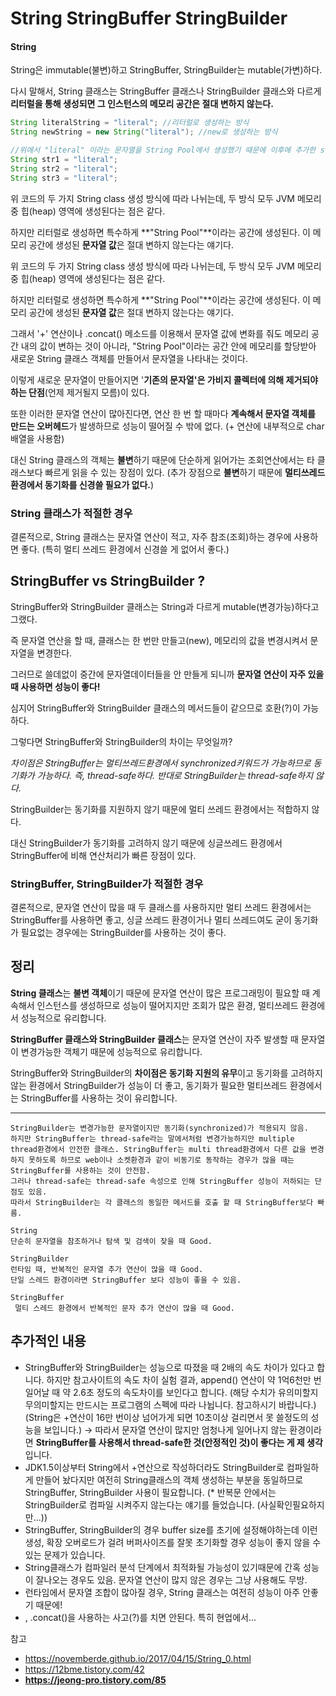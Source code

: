 # String StringBuffer StringBuilder



#### String

String은 immutable(불변)하고 StringBuffer, StringBuilder는 mutable(가변)하다.

다시 말해서, String 클래스는 StringBuffer 클래스나 StringBuilder 클래스와 다르게 **리터럴을 통해 생성되면 그 인스턴스의 메모리 공간은 절대 변하지 않는다.**

```java
String literalString = "literal"; //리터럴로 생성하는 방식 
String newString = new String("literal"); //new로 생성하는 방식 

//위에서 "literal" 이라는 문자열을 String Pool에서 생성했기 때문에 이후에 추가한 str1, str2, str3는 추가적으로 생성하지않고 똑같은 문자열을 가리킨다. 
String str1 = "literal"; 
String str2 = "literal"; 
String str3 = "literal";
```

위 코드의 두 가지 String class 생성 방식에 따라 나뉘는데, 두 방식 모두 JVM 메모리 중 힙(heap) 영역에 생성된다는 점은 같다.

하지만 리터럴로 생성하면 특수하게 **"String Pool"**이라는 공간에 생성된다. 이 메모리 공간에 생성된 **문자열 값**은 절대 변하지 않는다는 얘기다.

위 코드의 두 가지 String class 생성 방식에 따라 나뉘는데, 두 방식 모두 JVM 메모리 중 힙(heap) 영역에 생성된다는 점은 같다.

하지만 리터럴로 생성하면 특수하게 **"String Pool"**이라는 공간에 생성된다. 이 메모리 공간에 생성된 **문자열 값**은 절대 변하지 않는다는 얘기다.

그래서 '+' 연산이나 .concat() 메소드를 이용해서 문자열 값에 변화를 줘도 메모리 공간 내의 값이 변하는 것이 아니라, "String Pool"이라는 공간 안에 메모리를 할당받아 새로운 String 클래스 객체를 만들어서 문자열을 나타내는 것이다.

이렇게 새로운 문자열이 만들어지면 '**기존의 문자열'은 가비지 콜렉터에 의해 제거되야 하는 단점**(언제 제거될지 모름)이 있다.

또한 이러한 문자열 연산이 많아진다면, 연산 한 번 할 때마다 **계속해서 문자열 객체를 만드는 오버헤드**가 발생하므로 성능이 떨어질 수 밖에 없다. (+ 연산에 내부적으로 char배열을 사용함)

대신 String 클래스의 객체는 **불변**하기 때문에 단순하게 읽어가는 조회연산에서는 타 클래스보다 빠르게 읽을 수 있는 장점이 있다. (추가 장점으로 **불변**하기 때문에 **멀티쓰레드환경에서 동기화를 신경쓸 필요가 없다.**)

### String 클래스가 적절한 경우

결론적으로, String 클래스는 문자열 연산이 적고, 자주 참조(조회)하는 경우에 사용하면 좋다. (특히 멀티 쓰레드 환경에서 신경쓸 게 없어서 좋다.)

## StringBuffer vs StringBuilder ?

StringBuffer와 StringBuilder 클래스는 String과 다르게 mutable(변경가능)하다고 그랬다.

즉 문자열 연산을 할 때, 클래스는 한 번만 만들고(new), 메모리의 값을 변경시켜서 문자열을 변경한다.

그러므로 쓸데없이 중간에 문자열데이터들을 안 만들게 되니까 **문자열 연산이 자주 있을 때 사용하면 성능이 좋다!**

심지어 StringBuffer와 StringBuilder 클래스의 메서드들이 같으므로 호환(?)이 가능하다.

그렇다면 StringBuffer와 StringBuilder의 차이는 무엇일까?

*차이점은 StringBuffer는 멀티쓰레드환경에서 synchronized키워드가 가능하므로 동기화가 가능하다. 즉, thread-safe하다. 반대로 StringBuilder는 thread-safe하지 않다.*

StringBuilder는 동기화를 지원하지 않기 때문에 멀티 쓰레드 환경에서는 적합하지 않다.

대신 StringBuilder가 동기화를 고려하지 않기 때문에 싱글쓰레드 환경에서 StringBuffer에 비해 연산처리가 빠른 장점이 있다.

### StringBuffer, StringBuilder가 적절한 경우

결론적으로, 문자열 연산이 많을 때 두 클래스를 사용하지만 멀티 쓰레드 환경에서는 StringBuffer를 사용하면 좋고, 싱글 쓰레드 환경이거나 멀티 쓰레드여도 굳이 동기화가 필요없는 경우에는 StringBuilder를 사용하는 것이 좋다.

## 정리

**String 클래스**는 **불변 객체**이기 때문에 문자열 연산이 많은 프로그래밍이 필요할 때 계속해서 인스턴스를 생성하므로 성능이 떨어지지만 조회가 많은 환경, 멀티쓰레드 환경에서 성능적으로 유리합니다.

**StringBuffer 클래스와 StringBuilder 클래스**는 문자열 연산이 자주 발생할 때 문자열이 변경가능한 객체기 때문에 성능적으로 유리합니다.

StringBuffer와 StringBuilder의 **차이점은 동기화 지원의 유무**이고 동기화를 고려하지 않는 환경에서 StringBuilder가 성능이 더 좋고, 동기화가 필요한 멀티쓰레드 환경에서는 StringBuffer를 사용하는 것이 유리합니다.

---

```
StringBuilder는 변경가능한 문자열이지만 동기화(synchronized)가 적용되지 않음. 
하지만 StringBuffer는 thread-safe라는 말에서처럼 변경가능하지만 multiple thread환경에서 안전한 클래스. StringBuffer는 multi thread환경에서 다른 값을 변경하지 못하도록 하므로 web이나 소켓환경과 같이 비동기로 동작하는 경우가 많을 때는 StringBuffer를 사용하는 것이 안전함.
그러나 thread-safe는 thread-safe 속성으로 인해 StringBuffer 성능이 저하되는 단점도 있음.
따라서 StringBuilder는 각 클래스의 동일한 메서드를 호출 할 때 StringBuffer보다 빠름.

String
단순히 문자열을 참조하거나 탐색 및 검색이 잦을 때 Good.

StringBuilder
런타임 때, 반복적인 문자열 추가 연산이 많을 때 Good.
단일 스레드 환경이라면 StringBuffer 보다 성능이 좋을 수 있음.

StringBuffer
 멀티 스레드 환경에서 반복적인 문자 추가 연산이 많을 때 Good.
```



## 추가적인 내용

- StringBuffer와 StringBuilder는 성능으로 따졌을 때 2배의 속도 차이가 있다고 합니다. 하지만 참고사이트의 속도 차이 실험 결과, append() 연산이 약 1억6천만 번 일어날 때 약 2.6초 정도의 속도차이를 보인다고 합니다. (해당 수치가 유의미할지 무의미할지는 만드시는 프로그램의 스펙에 따라 나뉩니다. 참고하시기 바랍니다.)
  (String은 +연산이 16만 번이상 넘어가게 되면 10초이상 걸리면서 못 쓸정도의 성능을 보입니다.)
  → 따라서 문자열 연산이 많지만 엄청나게 일어나지 않는 환경이라면 **StringBuffer를 사용해서 thread-safe한 것(안정적인 것)이 좋다는 게 제 생각**입니다.
- JDK1.5이상부터 String에서 +연산으로 작성하더라도 StringBuilder로 컴파일하게 만들어 놨다지만 여전히 String클래스의 객체 생성하는 부분을 동일하므로 StringBuffer, StringBuilder 사용이 필요합니다. (* 반복문 안에서는 StringBuilder로 컴파일 시켜주지 않는다는 얘기를 들었습니다. (사실확인필요하지만...))
- StringBuffer, StringBuilder의 경우 buffer size를 초기에 설정해야하는데 이런 생성, 확장 오버로드가 걸려 버퍼사이즈를 잘못 초기화할 경우 성능이 좋지 않을 수 있는 문제가 있습니다.
- String클래스가 컴파일러 분석 단계에서 최적화될 가능성이 있기때문에 간혹 성능이 잘나오는 경우도 있음. 문자열 연산이 많지 않은 경우는 그냥 사용해도 무방.
- 런타임에서 문자열 조합이 많아질 경우, String 클래스는 여전히 성능이 아주 안좋기 때문에!
- , .concat()을 사용하는 사고(?)를 치면 안된다. 특히 현업에서...







참고

- https://novemberde.github.io/2017/04/15/String_0.html
- https://12bme.tistory.com/42
- **https://jeong-pro.tistory.com/85**

